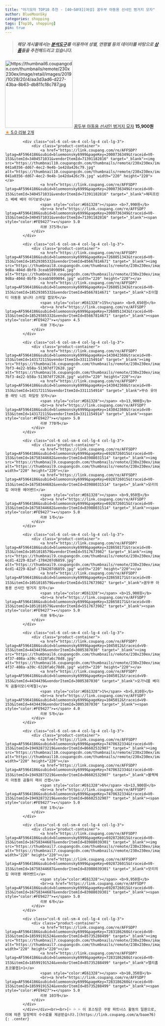 ```yaml
---
title: "아기모자 TOP10 추천 - [40~50대][여성] 꿈두부 아동용 선샤인 벙거지 모자"
author: BlueMoonSky
categories: shopping
tags: [Top10, shopping]
pin: true
---
```


> ##### 해당 게시물에서는 [**분석도구**](https://itemscout.io/)를 이용하여 **성별**, **연령별** 등의 데이터를 바탕으로 [**상품**](https://link.coupang.com/a/baae76)들을 추천해드리고 있습니다.
<div class="container"><div class="row">
            <div class="col-6 col-sm-4 col-lg-4 col-lg-3">
                <div class="product-container">
                    <a href="https://link.coupang.com/re/AFFSDP?lptag=AF5964186&subid=bluemoonsky6999&pageKey=328658171&traceid=V0-153&itemId=1051018411&vendorItemId=5517673733" target="_blank"><img src="https://thumbnail6.coupangcdn.com/thumbnails/remote/230x230ex/image/retail/images/2019/10/28/20/4/aa3d3ad6-d227-43ba-8b63-db811c18c787.jpg" alt="https://thumbnail6.coupangcdn.com/thumbnails/remote/230x230ex/image/retail/images/2019/10/28/20/4/aa3d3ad6-d227-43ba-8b63-db811c18c787.jpg" width="220" height="220"></a>
                    <a href="https://link.coupang.com/re/AFFSDP?lptag=AF5964186&subid=bluemoonsky6999&pageKey=328658171&traceid=V0-153&itemId=1051018411&vendorItemId=5517673733" target="_blank">꿈두부 아동용 선샤인 벙거지 모자</a>
                    <span style="color:#E61328"></span> <b>15,900원</b>
                    <br><a href="https://link.coupang.com/re/AFFSDP?lptag=AF5964186&subid=bluemoonsky6999&pageKey=328658171&traceid=V0-153&itemId=1051018411&vendorItemId=5517673733" target="_blank"><span style="color:#FE9427">★</span> 5.0
                    리뷰 2개</a>
                </div>
            </div>
            
            <div class="col-6 col-sm-4 col-lg-4 col-lg-3">
                <div class="product-container">
                    <a href="https://link.coupang.com/re/AFFSDP?lptag=AF5964186&subid=bluemoonsky6999&pageKey=2000736349&traceid=V0-153&itemId=3404571031&vendorItemId=71391182816" target="_blank"><img src="https://thumbnail10.coupangcdn.com/thumbnails/remote/230x230ex/image/retail/images/14368597457768801-041a0356-dd67-4ec2-9e4b-1e42da426c79.jpg" alt="https://thumbnail10.coupangcdn.com/thumbnails/remote/230x230ex/image/retail/images/14368597457768801-041a0356-dd67-4ec2-9e4b-1e42da426c79.jpg" width="220" height="220"></a>
                    <a href="https://link.coupang.com/re/AFFSDP?lptag=AF5964186&subid=bluemoonsky6999&pageKey=2000736349&traceid=V0-153&itemId=3404571031&vendorItemId=71391182816" target="_blank">해피프린스 베베 베어 아기보넷</a>
                    <span style="color:#E61328"></span> <b>7,990원</b>
                    <br><a href="https://link.coupang.com/re/AFFSDP?lptag=AF5964186&subid=bluemoonsky6999&pageKey=2000736349&traceid=V0-153&itemId=3404571031&vendorItemId=71391182816" target="_blank"><span style="color:#FE9427">★</span> 5.0
                    리뷰 375개</a>
                </div>
            </div>
            
            <div class="col-6 col-sm-4 col-lg-4 col-lg-3">
                <div class="product-container">
                    <a href="https://link.coupang.com/re/AFFSDP?lptag=AF5964186&subid=bluemoonsky6999&pageKey=7268051343&traceid=V0-153&itemId=18529385332&vendorItemId=85667814671" target="_blank"><img src="https://thumbnail8.coupangcdn.com/thumbnails/remote/230x230ex/image/retail/images/2023/04/14/11/0/667552cb-9d8a-404d-8bf8-3ceab5099094.jpg" alt="https://thumbnail8.coupangcdn.com/thumbnails/remote/230x230ex/image/retail/images/2023/04/14/11/0/667552cb-9d8a-404d-8bf8-3ceab5099094.jpg" width="220" height="220"></a>
                    <a href="https://link.coupang.com/re/AFFSDP?lptag=AF5964186&subid=bluemoonsky6999&pageKey=7268051343&traceid=V0-153&itemId=18529385332&vendorItemId=85667814671" target="_blank">조이멀티 아동용 보니타 스마일 캡모자</a>
                    <span style="color:#E61328">15%</span> <b>9,650원</b>
                    <br><a href="https://link.coupang.com/re/AFFSDP?lptag=AF5964186&subid=bluemoonsky6999&pageKey=7268051343&traceid=V0-153&itemId=18529385332&vendorItemId=85667814671" target="_blank"><span style="color:#FE9427">★</span> 4.5
                    리뷰 7개</a>
                </div>
            </div>
            
            <div class="col-6 col-sm-4 col-lg-4 col-lg-3">
                <div class="product-container">
                    <a href="https://link.coupang.com/re/AFFSDP?lptag=AF5964186&subid=bluemoonsky6999&pageKey=143042360&traceid=V0-153&itemId=143172115&vendorItemId=3311154914" target="_blank"><img src="https://thumbnail6.coupangcdn.com/thumbnails/remote/230x230ex/image/retail/images/2017/09/26/14/2/9525c3cf-7bf3-4e22-b58a-51307df72628.jpg" alt="https://thumbnail6.coupangcdn.com/thumbnails/remote/230x230ex/image/retail/images/2017/09/26/14/2/9525c3cf-7bf3-4e22-b58a-51307df72628.jpg" width="220" height="220"></a>
                    <a href="https://link.coupang.com/re/AFFSDP?lptag=AF5964186&subid=bluemoonsky6999&pageKey=143042360&traceid=V0-153&itemId=143172115&vendorItemId=3311154914" target="_blank">무슈 유아용 래빗 니트 파일럿 모자</a>
                    <span style="color:#E61328"></span> <b>13,900원</b>
                    <br><a href="https://link.coupang.com/re/AFFSDP?lptag=AF5964186&subid=bluemoonsky6999&pageKey=143042360&traceid=V0-153&itemId=143172115&vendorItemId=3311154914" target="_blank"><span style="color:#FE9427">★</span> 5.0
                    리뷰 770개</a>
                </div>
            </div>
            
            <div class="col-6 col-sm-4 col-lg-4 col-lg-3">
                <div class="product-container">
                    <a href="https://link.coupang.com/re/AFFSDP?lptag=AF5964186&subid=bluemoonsky6999&pageKey=6928726015&traceid=V0-153&itemId=16758344682&vendorItemId=83988031514" target="_blank"><img src="https://thumbnail9.coupangcdn.com/thumbnails/remote/230x230ex/image/vendor_inventory/faba/e95b6a8901c940112fff5f3fc2273dba749cea8a66dd37a1a770e0c9fda1.jpg" alt="https://thumbnail9.coupangcdn.com/thumbnails/remote/230x230ex/image/vendor_inventory/faba/e95b6a8901c940112fff5f3fc2273dba749cea8a66dd37a1a770e0c9fda1.jpg" width="220" height="220"></a>
                    <a href="https://link.coupang.com/re/AFFSDP?lptag=AF5964186&subid=bluemoonsky6999&pageKey=6928726015&traceid=V0-153&itemId=16758344682&vendorItemId=83988031514" target="_blank">모리의집 여아용 헤어밴드</a>
                    <span style="color:#E61328"></span> <b>9,950원</b>
                    <br><a href="https://link.coupang.com/re/AFFSDP?lptag=AF5964186&subid=bluemoonsky6999&pageKey=6928726015&traceid=V0-153&itemId=16758344682&vendorItemId=83988031514" target="_blank"><span style="color:#FE9427">★</span> 5.0
                    리뷰 1개</a>
                </div>
            </div>
            
            <div class="col-6 col-sm-4 col-lg-4 col-lg-3">
                <div class="product-container">
                    <a href="https://link.coupang.com/re/AFFSDP?lptag=AF5964186&subid=bluemoonsky6999&pageKey=328658171&traceid=V0-153&itemId=1051018579&vendorItemId=5517673982" target="_blank"><img src="https://thumbnail9.coupangcdn.com/thumbnails/remote/230x230ex/image/retail/images/2019/10/28/20/4/ccddd7de-6cd1-4229-82af-1784207d6859.jpg" alt="https://thumbnail9.coupangcdn.com/thumbnails/remote/230x230ex/image/retail/images/2019/10/28/20/4/ccddd7de-6cd1-4229-82af-1784207d6859.jpg" width="220" height="220"></a>
                    <a href="https://link.coupang.com/re/AFFSDP?lptag=AF5964186&subid=bluemoonsky6999&pageKey=328658171&traceid=V0-153&itemId=1051018579&vendorItemId=5517673982" target="_blank">꿈두부 아동용 선샤인 벙거지 모자</a>
                    <span style="color:#E61328"></span> <b>15,900원</b>
                    <br><a href="https://link.coupang.com/re/AFFSDP?lptag=AF5964186&subid=bluemoonsky6999&pageKey=328658171&traceid=V0-153&itemId=1051018579&vendorItemId=5517673982" target="_blank"><span style="color:#FE9427">★</span> 5.0
                    리뷰 9개</a>
                </div>
            </div>
            
            <div class="col-6 col-sm-4 col-lg-4 col-lg-3">
                <div class="product-container">
                    <a href="https://link.coupang.com/re/AFFSDP?lptag=AF5964186&subid=bluemoonsky6999&pageKey=1045012&traceid=V0-153&itemId=4434439&vendorItemId=3005387030" target="_blank"><img src="https://thumbnail6.coupangcdn.com/thumbnails/remote/230x230ex/image/product/image/vendoritem/2015/11/10/3005387030/45171c8d-4f37-408a-a39c-6328fa6c78d8.jpg" alt="https://thumbnail6.coupangcdn.com/thumbnails/remote/230x230ex/image/product/image/vendoritem/2015/11/10/3005387030/45171c8d-4f37-408a-a39c-6328fa6c78d8.jpg" width="220" height="220"></a>
                    <a href="https://link.coupang.com/re/AFFSDP?lptag=AF5964186&subid=bluemoonsky6999&pageKey=1045012&traceid=V0-153&itemId=4434439&vendorItemId=3005387030" target="_blank">오가닉붐 베이직 곰돌이모(사계절)</a>
                    <span style="color:#E61328">1%</span> <b>5,810원</b>
                    <br><a href="https://link.coupang.com/re/AFFSDP?lptag=AF5964186&subid=bluemoonsky6999&pageKey=1045012&traceid=V0-153&itemId=4434439&vendorItemId=3005387030" target="_blank"><span style="color:#FE9427">★</span> 4.0
                    리뷰 5개</a>
                </div>
            </div>
            
            <div class="col-6 col-sm-4 col-lg-4 col-lg-3">
                <div class="product-container">
                    <a href="https://link.coupang.com/re/AFFSDP?lptag=AF5964186&subid=bluemoonsky6999&pageKey=7470632334&traceid=V0-153&itemId=19492873219&vendorItemId=86602532907" target="_blank"><img src="https://thumbnail10.coupangcdn.com/thumbnails/remote/230x230ex/image/vendor_inventory/71d5/9c5968f3b3d4b230c13159792959291beda4f9e2ce4cb4e53c6913b1990e.png" alt="https://thumbnail10.coupangcdn.com/thumbnails/remote/230x230ex/image/vendor_inventory/71d5/9c5968f3b3d4b230c13159792959291beda4f9e2ce4cb4e53c6913b1990e.png" width="220" height="220"></a>
                    <a href="https://link.coupang.com/re/AFFSDP?lptag=AF5964186&subid=bluemoonsky6999&pageKey=7470632334&traceid=V0-153&itemId=19492873219&vendorItemId=86602532907" target="_blank">블랙체리 아동용 곰돌이 메쉬 선캡</a>
                    <span style="color:#E61328">6%</span> <b>13,900원</b>
                    <br><a href="https://link.coupang.com/re/AFFSDP?lptag=AF5964186&subid=bluemoonsky6999&pageKey=7470632334&traceid=V0-153&itemId=19492873219&vendorItemId=86602532907" target="_blank"><span style="color:#FE9427">★</span> 5.0
                    리뷰 1개</a>
                </div>
            </div>
            
            <div class="col-6 col-sm-4 col-lg-4 col-lg-3">
                <div class="product-container">
                    <a href="https://link.coupang.com/re/AFFSDP?lptag=AF5964186&subid=bluemoonsky6999&pageKey=6928726015&traceid=V0-153&itemId=16758344687&vendorItemId=83988039301" target="_blank"><img src="https://thumbnail7.coupangcdn.com/thumbnails/remote/230x230ex/image/vendor_inventory/5120/5d53a7ac0f0f8cb04a37b83a93f2dcbd34fcba2bd577f5120383dc738345.jpg" alt="https://thumbnail7.coupangcdn.com/thumbnails/remote/230x230ex/image/vendor_inventory/5120/5d53a7ac0f0f8cb04a37b83a93f2dcbd34fcba2bd577f5120383dc738345.jpg" width="220" height="220"></a>
                    <a href="https://link.coupang.com/re/AFFSDP?lptag=AF5964186&subid=bluemoonsky6999&pageKey=6928726015&traceid=V0-153&itemId=16758344687&vendorItemId=83988039301" target="_blank">모리의집 여아용 헤어밴드</a>
                    <span style="color:#E61328"></span> <b>9,950원</b>
                    <br><a href="https://link.coupang.com/re/AFFSDP?lptag=AF5964186&subid=bluemoonsky6999&pageKey=6928726015&traceid=V0-153&itemId=16758344687&vendorItemId=83988039301" target="_blank"><span style="color:#FE9427">★</span> 5.0
                    리뷰 6개</a>
                </div>
            </div>
            
            <div class="col-6 col-sm-4 col-lg-4 col-lg-3">
                <div class="product-container">
                    <a href="https://link.coupang.com/re/AFFSDP?lptag=AF5964186&subid=bluemoonsky6999&pageKey=7283186260&traceid=V0-153&itemId=18599191524&vendorItemId=85735288499" target="_blank"><img src="https://thumbnail7.coupangcdn.com/thumbnails/remote/230x230ex/image/vendor_inventory/3738/11b8fa836aafbabf6420891db6c4cbec4a0c5ea147bda18531d4e720ea3a.jpg" alt="https://thumbnail7.coupangcdn.com/thumbnails/remote/230x230ex/image/vendor_inventory/3738/11b8fa836aafbabf6420891db6c4cbec4a0c5ea147bda18531d4e720ea3a.jpg" width="220" height="220"></a>
                    <a href="https://link.coupang.com/re/AFFSDP?lptag=AF5964186&subid=bluemoonsky6999&pageKey=7283186260&traceid=V0-153&itemId=18599191524&vendorItemId=85735288499" target="_blank">앨리홈 초코볼캡1+1</a>
                    <span style="color:#E61328"></span> <b>10,350원</b>
                    <br><a href="https://link.coupang.com/re/AFFSDP?lptag=AF5964186&subid=bluemoonsky6999&pageKey=7283186260&traceid=V0-153&itemId=18599191524&vendorItemId=85735288499" target="_blank"><span style="color:#FE9427">★</span> 5.0
                    리뷰 103개</a>
                </div>
            </div>
            </div></div><br><br>[💦 💦 💦 이 포스팅은 쿠팡 파트너스 활동의 일환으로, 이에 따른 일정액의 수수료를 제공받습니다.](https://link.coupang.com/a/baae76){: .center}